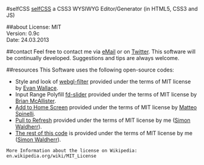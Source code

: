 #selfCSS
[selfCSS](http://selfcss.org/) a CSS3 WYSIWYG Editor/Generator (in HTML5, CSS3 and JS)

##about
License: MIT  
Version: 0.9c  
Date: 24.03.2013  

##contact
Feel free to contact me via [eMail](mailto:contact@selfcss.org) or on [Twitter](http://twitter.com/simonwaldherr). This software will be continually developed. Suggestions and tips are always welcome.

##resources
This Software uses the following open-source codes: 

* Style and look of [webgl-filter](https://github.com/evanw/webgl-filter/) provided under the terms of MIT license by [Evan Wallace](http://madebyevan.com/). 
* Input Range Polyfill [fd-slider](https://github.com/freqdec/fd-slider) provided under the terms of MIT license by [Brian McAllister](http://www.frequency-decoder.com/). 
* [Add to Home Screen](http://cubiq.org/add-to-home-screen) provided under the terms of MIT license by [Matteo Spinelli](http://cubiq.org/). 
* [Pull to Refresh](https://github.com/SimonWaldherr/PullToRefresh) provided under the terms of MIT license by me ([Simon Waldherr](http://simon.waldherr.eu/)).
* [The rest of this code](https://github.com/SimonWaldherr/selfCSS) is provided under the terms of MIT license by me ([Simon Waldherr](http://simon.waldherr.eu/)). 

```More Information about the license on Wikipedia: en.wikipedia.org/wiki/MIT_License```
